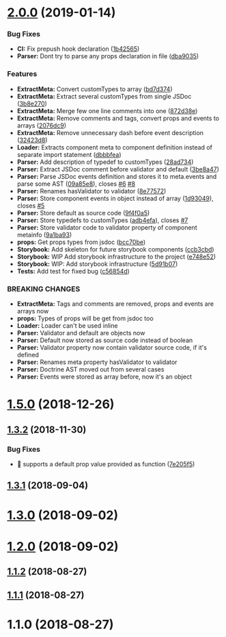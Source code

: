 # [2.0.0](https://github.com/Crazymax11/vue-metainfo-loader/compare/v1.5.0...v2.0.0) (2019-01-14)


### Bug Fixes

* **CI:** Fix prepush hook declaration ([1b42565](https://github.com/Crazymax11/vue-metainfo-loader/commit/1b42565))
* **Parser:** Dont try to parse any props declaration in file ([dba9035](https://github.com/Crazymax11/vue-metainfo-loader/commit/dba9035))


### Features

* **ExtractMeta:** Convert customTypes to array ([bd7d374](https://github.com/Crazymax11/vue-metainfo-loader/commit/bd7d374))
* **ExtractMeta:** Extract several customTypes from single JSDoc ([3b8e270](https://github.com/Crazymax11/vue-metainfo-loader/commit/3b8e270))
* **ExtractMeta:** Merge few one line comments into one ([872d38e](https://github.com/Crazymax11/vue-metainfo-loader/commit/872d38e))
* **ExtractMeta:** Remove comments and tags, convert props and events to arrays ([2076dc9](https://github.com/Crazymax11/vue-metainfo-loader/commit/2076dc9))
* **ExtractMeta:** Remove unnecessary dash before event description ([32423d8](https://github.com/Crazymax11/vue-metainfo-loader/commit/32423d8))
* **Loader:** Extracts component meta to component definition instead of separate import statement ([dbbbfea](https://github.com/Crazymax11/vue-metainfo-loader/commit/dbbbfea))
* **Parser:** Add description of typedef to customTypes ([28ad734](https://github.com/Crazymax11/vue-metainfo-loader/commit/28ad734))
* **Parser:** Extract JSDoc comment before validator and default ([3be8a47](https://github.com/Crazymax11/vue-metainfo-loader/commit/3be8a47))
* **Parser:** Parse JSDoc events definition and stores it to meta.events and parse some AST ([09a85e8](https://github.com/Crazymax11/vue-metainfo-loader/commit/09a85e8)), closes [#6](https://github.com/Crazymax11/vue-metainfo-loader/issues/6) [#8](https://github.com/Crazymax11/vue-metainfo-loader/issues/8)
* **Parser:** Renames hasValidator to validator ([8e77572](https://github.com/Crazymax11/vue-metainfo-loader/commit/8e77572))
* **Parser:** Store component events in object instead of array ([1d93049](https://github.com/Crazymax11/vue-metainfo-loader/commit/1d93049)), closes [#5](https://github.com/Crazymax11/vue-metainfo-loader/issues/5)
* **Parser:** Store default as source code ([9f4f0a5](https://github.com/Crazymax11/vue-metainfo-loader/commit/9f4f0a5))
* **Parser:** Store typedefs to customTypes ([adb4efa](https://github.com/Crazymax11/vue-metainfo-loader/commit/adb4efa)), closes [#7](https://github.com/Crazymax11/vue-metainfo-loader/issues/7)
* **Parser:** Store validator code to validator property of component metainfo ([9a1ba93](https://github.com/Crazymax11/vue-metainfo-loader/commit/9a1ba93))
* **props:** Get props types from jsdoc ([bcc70be](https://github.com/Crazymax11/vue-metainfo-loader/commit/bcc70be))
* **Storybook:** Add skeleton for future storybook components ([ccb3cbd](https://github.com/Crazymax11/vue-metainfo-loader/commit/ccb3cbd))
* **Storybook:** WIP Add storybook infrastructure to the project ([e748e52](https://github.com/Crazymax11/vue-metainfo-loader/commit/e748e52))
* **Storybook:** WIP: Add storybook infrastructure ([5d91b07](https://github.com/Crazymax11/vue-metainfo-loader/commit/5d91b07))
* **Tests:** Add test for fixed bug ([c56854d](https://github.com/Crazymax11/vue-metainfo-loader/commit/c56854d))


### BREAKING CHANGES

* **ExtractMeta:** Tags and comments are removed, props and events are arrays now
* **props:** Types of props will be get from jsdoc too
* **Loader:** Loader can't be used inline
* **Parser:** Validator and default are objects now
* **Parser:** Default now stored as source code instead of boolean
* **Parser:** Validator property now contain validator source code, if it's defined
* **Parser:** Renames meta property hasValidator to validator
* **Parser:** Doctrine AST moved out from several cases
* **Parser:** Events were stored as array before, now it's an object



# [1.5.0](https://github.com/Crazymax11/vue-metainfo-loader/compare/v1.3.2...v1.5.0) (2018-12-26)



## [1.3.2](https://github.com/Crazymax11/vue-metainfo-loader/compare/v1.3.1...v1.3.2) (2018-11-30)


### Bug Fixes

* 🐛 supports a default prop value provided as function ([7e205f5](https://github.com/Crazymax11/vue-metainfo-loader/commit/7e205f5))



## [1.3.1](https://github.com/Crazymax11/vue-metainfo-loader/compare/v1.3.0...v1.3.1) (2018-09-04)



# [1.3.0](https://github.com/Crazymax11/vue-metainfo-loader/compare/v1.2.0...v1.3.0) (2018-09-02)



# [1.2.0](https://github.com/Crazymax11/vue-metainfo-loader/compare/v1.1.2...v1.2.0) (2018-09-02)



## [1.1.2](https://github.com/Crazymax11/vue-metainfo-loader/compare/v1.1.1...v1.1.2) (2018-08-27)



## [1.1.1](https://github.com/Crazymax11/vue-metainfo-loader/compare/v1.1.0...v1.1.1) (2018-08-27)



# 1.1.0 (2018-08-27)



